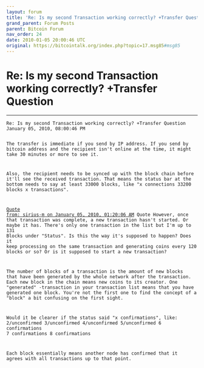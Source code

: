 ```yaml
---
layout: forum
title: 'Re: Is my second Transaction working correctly? +Transfer Question'
grand_parent: Forum Posts
parent: Bitcoin Forum
nav_order: 24
date: 2010-01-05 20:00:46 UTC
original: https://bitcointalk.org/index.php?topic=17.msg85#msg85
---
```


# Re: Is my second Transaction working correctly? +Transfer Question
---

<div class="language-plaintext highlighter-rouge"><div class="highlight"><pre class="highlight">
<code>Re: Is my second Transaction working correctly? +Transfer Question
January 05, 2010, 08:00:46 PM	

The transfer is immediate if you send by IP address.  If you send by bitcoin address and the recipient isn't online at the time, it might take 30 minutes or more to see it.  

Also, the recipient needs to be synced up with the block chain before it'll see the received transaction.  That means the status bar at the bottom needs to say at least 33000 blocks, like "x connections  33200 blocks  x transactions".

<a href="https://bitcointalk.org/index.php?topic=17.msg84#msg84">Quote from: sirius-m on January 05, 2010, 01:20:06 AM</a>
Quote
However, once that transaction was complete, a new transaction hasn't started. Or maybe it has. There's only one transaction in the list but I'm up to 131 Blocks under "Status". Is this the way it's supposed to happen? Does it keep processing on the same transaction and generating coins every 120 blocks or so? Or is it supposed to start a new transaction?

The number of blocks of a transaction is the amount of new blocks that have been generated by the whole network after the transaction. Each new block in the chain means new coins to its creator. One "generated" -transaction in your transaction list means that you have generated one block. You're not the first one to find the concept of a "block" a bit confusing on the first sight.


Would it be clearer if the status said "x confirmations", like:
2/unconfirmed
3/unconfirmed
4/unconfirmed
5/unconfirmed
6 confirmations
7 confirmations
8 confirmations

Each block essentially means another node has confirmed that it agrees with all transactions up to that point.
</div>
</code></pre></div>
